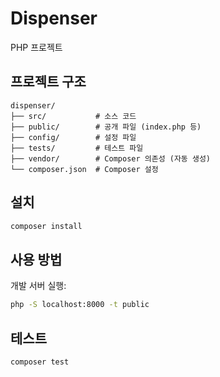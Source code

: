 # Dispenser

PHP 프로젝트

## 프로젝트 구조

```
dispenser/
├── src/           # 소스 코드
├── public/        # 공개 파일 (index.php 등)
├── config/        # 설정 파일
├── tests/         # 테스트 파일
├── vendor/        # Composer 의존성 (자동 생성)
└── composer.json  # Composer 설정
```

## 설치

```bash
composer install
```

## 사용 방법

개발 서버 실행:

```bash
php -S localhost:8000 -t public
```

## 테스트

```bash
composer test
```